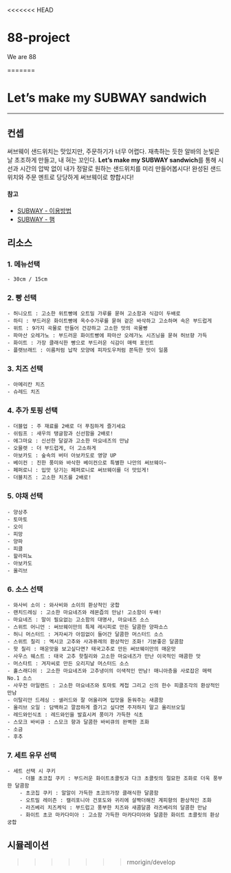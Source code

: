 <<<<<<< HEAD
# 88-project
 We are 88

=======
# Let’s make my SUBWAY sandwich
***
## 컨셉
써브웨이 샌드위치는 맛있지만, 주문하기가 너무 어렵다. 재촉하는 듯한 알바의 눈빛은 날 초조하게 만들고, 내 혀는 꼬인다. 
**Let’s make my SUBWAY sandwich**를 통해 시선과 시간의 압박 없이 내가 정말로 원하는 샌드위치를 미리 만들어봅시다! 완성된 샌드위치와 주문 멘트로 당당하게 써브웨이로 향합시다!
#### 참고
- [SUBWAY - 이용방법](http://subway.co.kr/utilizationSubway)
- [SUBWAY - 햄](http://subway.co.kr/sandwichView?param=cl04)

## 리소스
### 1. 메뉴선택
	- 30cm / 15cm

### 2. 빵 선택
	- 허니오트 : 고소한 위트빵에 오트밀 가루를 묻혀 고소함과 식감이 두배로
	- 하티 : 부드러운 화이트빵에 옥수수가루를 묻혀 겉은 바삭하고 고소하며 속은 부드럽게
	- 위트 : 9가지 곡물로 만들어 건강하고 고소한 맛의 곡물빵
	- 파마산 오레가노 : 부드러운 화이트빵에 파마산 오레가노 시즈닝을 묻혀 허브향 가득
	- 화이트 : 가장 클래식한 빵으로 부드러운 식감이 매력 포인트
	- 플랫브래드 : 이름처럼 납작 모양에 피자도우처럼 쫀득한 맛이 일품

### 3. 치즈 선택
	- 아메리칸 치즈
	- 슈레드 치즈

### 4. 추가 토핑 선택
	- 더블업 : 주 재료를 2배로 더 푸짐하게 즐기세요
	- 쉬림프 : 새우의 탱글함과 신선함을 2배로!
	- 에그마요 : 신선한 달걀과 고소한 마요네즈의 만남
	- 오믈렛 : 더 부드럽게, 더 고소하게
	- 아보카도 : 숲속의 버터 아보카도로 영양 UP
	- 베이컨 : 진한 풍미와 바삭한 베이컨으로 특별한 나만의 써브웨이~
	- 페퍼로니 : 입맛 당기는 페퍼로니로 써브웨이를 더 맛있게!
	- 더블치즈 : 고소한 치즈를 2배로!

### 5. 야채 선택
	- 양상추
	- 토마토
	- 오이
	- 피망
	- 양파
	- 피클
	- 할라피뇨
	- 아보카도
	- 올리브

### 6. 소스 선택
	- 와사비 소이 : 와사비와 소이의 환상적인 궁합
	- 랜치드레싱 : 고소한 마요네즈와 레몬즙의 만남! 고소함이 두배!
	- 마요네즈 : 말이 필요없는 고소함의 대명사, 마요네즈 소스
	- 스위트 어니언 : 써브웨이만의 특제 레시피로 만든 달콤한 양파소스
	- 허니 머스터드 : 겨자씨가 아낌없이 들어간 달콤한 머스터드 소스
	- 스위트 칠리 : 멕시코 고추와 사과퓨레의 환상적인 조화! 기분좋은 달콤함
	- 핫 칠리 : 매운맛을 보고싶다면? 태국고추로 만든 써브웨이만의 매운맛
	- 사우스 웨스트 : 태국 고추 핫칠리와 고소한 마요네즈가 만난 이국적인 매콤한 맛
	- 머스타트 : 겨자씨로 만든 오리지날 머스터드 소스
	- 홀스래디쉬 : 고소한 마요네즈와 고추냉이의 이색적인 만남! 매니아층을 사로잡은 매력No.1 소스
	- 사우전 아일랜드 : 고소한 마요네즈와 토마토 케첩 그리고 신의 한수 피클조각의 환상적인 만남
	- 이탈리안 드레싱 : 샐러드와 잘 어울리며 입맛을 돋워주는 새콤함
	- 올리브 오일 : 담백하고 깔끔하게 즐기고 싶다면 주저하지 말고 올리브오일
	- 레드와인식초 : 레드와인을 발효시켜 풍미가 가득한 식초
	- 스모크 바비큐 : 스모크 향과 달콤한 바비큐의 완벽한 조화
	- 소금
	- 후추

### 7. 세트 유무 선택
	- 세트 선택 시 쿠키
		- 더블 초코칩 쿠키 : 부드러운 화이트초콜릿과 다크 초콜릿의 절묘한 조화로 더욱 풍부한 달콤함
		- 초코칩 쿠키 : 알알이 가득한 초코의가장 클래식한 달콤함
		- 오트밀 레이즌 : 캘리포니아 건포도와 귀리에 살짝더해진 계피향의 환상적인 조화
		- 라즈베리 치즈케익 : 부드럽고 풍부한 치즈와 새콤달콤 라즈베리의 달콤한 만남
		- 화이트 초코 마카다미아 : 고소함 가득한 마카다미아와 달콤한 화이트 초콜릿의 환상 궁합


## 시뮬레이션
>>>>>>> rmorigin/develop

